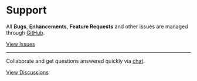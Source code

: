 # Support

All **Bugs**, **Enhancements**, **Feature Requests** and other issues are managed through [GitHub](https://github.com/flipboxfactory/organizations/issues).

[View Issues](https://github.com/flipboxfactory/organizations/issues)

***

Collaborate and get questions answered quickly via [chat](https://gitter.im/flipboxfactory/organizations).

[View Discussions](https://gitter.im/flipboxfactory/organizations)